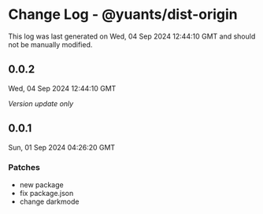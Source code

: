 # Change Log - @yuants/dist-origin

This log was last generated on Wed, 04 Sep 2024 12:44:10 GMT and should not be manually modified.

## 0.0.2
Wed, 04 Sep 2024 12:44:10 GMT

_Version update only_

## 0.0.1
Sun, 01 Sep 2024 04:26:20 GMT

### Patches

- new package
- fix package.json
- change darkmode

